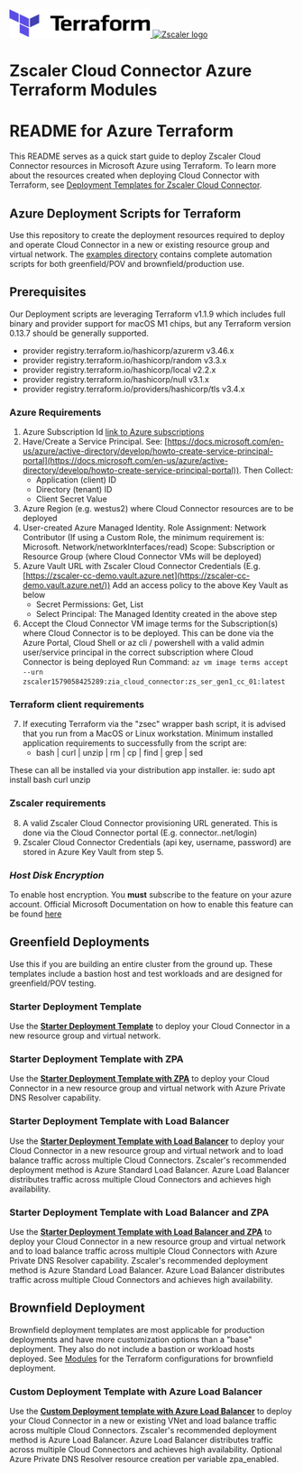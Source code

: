<a href="https://terraform.io">
    <img src="https://raw.githubusercontent.com/hashicorp/terraform-website/master/public/img/logo-text.svg" alt="Terraform logo" title="Terraform" height="50" width="250" />
</a>
<a href="https://www.zscaler.com/">
    <img src="https://www.zscaler.com/themes/custom/zscaler/logo.svg" alt="Zscaler logo" title="Zscaler" height="50" width="250" />
</a>

Zscaler Cloud Connector Azure Terraform Modules
===========================================================================================================

# **README for Azure Terraform**

This README serves as a quick start guide to deploy Zscaler Cloud Connector resources in Microsoft Azure using Terraform. To learn more about the resources created when deploying Cloud Connector with Terraform, see [Deployment Templates for Zscaler Cloud Connector](https://help.zscaler.com/cloud-branch-connector/deployment-templates-zscaler-cloud-connector).

## **Azure Deployment Scripts for Terraform**

Use this repository to create the deployment resources required to deploy and operate Cloud Connector in a new or existing resource group and virtual network. The [examples directory](https://github.com/zscaler/terraform-aws-cloud-connector-modules/tree/main/examples) contains complete automation scripts for both greenfield/POV and brownfield/production use.

## **Prerequisites**

Our Deployment scripts are leveraging Terraform v1.1.9 which includes full binary and provider support for macOS M1 chips, but any Terraform version 0.13.7 should be generally supported.

- provider registry.terraform.io/hashicorp/azurerm v3.46.x
- provider registry.terraform.io/hashicorp/random v3.3.x
- provider registry.terraform.io/hashicorp/local v2.2.x
- provider registry.terraform.io/hashicorp/null v3.1.x
- provider registry.terraform.io/providers/hashicorp/tls v3.4.x

### **Azure Requirements**

1. Azure Subscription Id [link to Azure subscriptions](https://portal.azure.com/#blade/Microsoft_Azure_Billing/SubscriptionsBlade)
2. Have/Create a Service Principal. See: [https://docs.microsoft.com/en-us/azure/active-directory/develop/howto-create-service-principal-portal](https://docs.microsoft.com/en-us/azure/active-directory/develop/howto-create-service-principal-portal)). Then Collect:
    - Application (client) ID
    - Directory (tenant) ID
    - Client Secret Value
3. Azure Region (e.g. westus2) where Cloud Connector resources are to be deployed
4. User-created Azure Managed Identity. Role Assignment: Network Contributor (If using a Custom Role, the minimum requirement is: Microsoft. Network/networkInterfaces/read) Scope: Subscription or Resource Group (where Cloud Connector VMs will be deployed)
5. Azure Vault URL with Zscaler Cloud Connector Credentials (E.g. [https://zscaler-cc-demo.vault.azure.net](https://zscaler-cc-demo.vault.azure.net/)) Add an access policy to the above Key Vault as below
    - Secret Permissions: Get, List
    - Select Principal: The Managed Identity created in the above step
6. Accept the Cloud Connector VM image terms for the Subscription(s) where Cloud Connector is to be deployed. This can be done via the Azure Portal, Cloud Shell or az cli / powershell with a valid admin user/service principal in the correct subscription where Cloud Connector is being deployed Run Command: `az vm image terms accept --urn zscaler1579058425289:zia_cloud_connector:zs_ser_gen1_cc_01:latest`

### Terraform client requirements
7. If executing Terraform via the "zsec" wrapper bash script, it is advised that you run from a MacOS or Linux workstation. Minimum installed application requirements to successfully from the script are:
    - bash | curl | unzip | rm | cp | find | grep | sed

<p>These can all be installed via your distribution app installer. ie: sudo apt install bash curl unzip</p>

### **Zscaler requirements**

8. A valid Zscaler Cloud Connector provisioning URL generated. This is done via the Cloud Connector portal (E.g. connector..net/login)
9. Zscaler Cloud Connector Credentials (api key, username, password) are stored in Azure Key Vault from step 5.

### *Host Disk Encryption*
To enable host encryption. You **must** subscribe to the feature on your azure account. Official Microsoft Documentation on how to enable this feature can be found [here](https://learn.microsoft.com/en-us/azure/virtual-machines/disks-enable-host-based-encryption-portal?tabs=azure-cli#prerequisites)


## **Greenfield Deployments** 

Use this if you are building an entire cluster from the ground up. These templates include a bastion host and test workloads and are designed for greenfield/POV testing.

### **Starter Deployment Template**

Use the [**Starter Deployment Template**](examples/base_1cc) to deploy your Cloud Connector in a new resource group and virtual network.

### **Starter Deployment Template with ZPA**

Use the [**Starter Deployment Template with ZPA**](examples/base_1cc_zpa) to deploy your Cloud Connector in a new resource group and virtual network with Azure Private DNS Resolver capability.

### **Starter Deployment Template with Load Balancer**

Use the [**Starter Deployment Template with Load Balancer**](examples/base_cc_lb) to deploy your Cloud Connector in a new resource group and virtual network and to load balance traffic across multiple Cloud Connectors. Zscaler's recommended deployment method is Azure Standard Load Balancer. Azure Load Balancer distributes traffic across multiple Cloud Connectors and achieves high availability.

### **Starter Deployment Template with Load Balancer and ZPA**

Use the [**Starter Deployment Template with Load Balancer and ZPA**](examples/base_cc_lb_zpa) to deploy your Cloud Connector in a new resource group and virtual network and to load balance traffic across multiple Cloud Connectors with Azure Private DNS Resolver capability. Zscaler's recommended deployment method is Azure Standard Load Balancer. Azure Load Balancer distributes traffic across multiple Cloud Connectors and achieves high availability.

## **Brownfield Deployment**

Brownfield deployment templates are most applicable for production deployments and have more customization options than a "base" deployment. They also do not include a bastion or workload hosts deployed. See [Modules](modules/) for the Terraform configurations for brownfield deployment.

### **Custom Deployment Template with Azure Load Balancer**

Use the [**Custom Deployment template with Azure Load Balancer**](examples/cc_lb) to deploy your Cloud Connector in a new or existing VNet and load balance traffic across multiple Cloud Connectors. Zscaler's recommended deployment method is Azure Load Balancer. Azure Load Balancer distributes traffic across multiple Cloud Connectors and achieves high availability. Optional Azure Private DNS Resolver resource creation per variable zpa_enabled.
